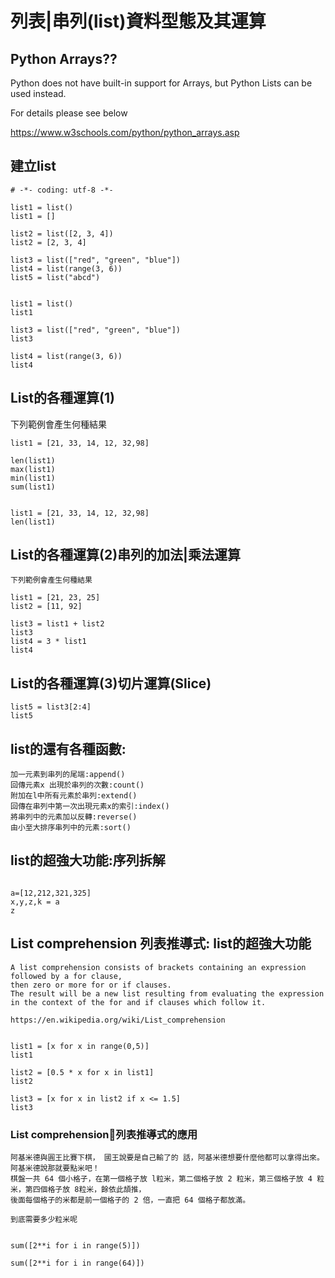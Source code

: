 

# 列表|串列(list)資料型態及其運算

##  Python Arrays??

Python does not have built-in support for Arrays, but Python Lists can be used instead.

For details please see below

https://www.w3schools.com/python/python_arrays.asp

## 建立list
```
# -*- coding: utf-8 -*-

list1 = list() 
list1 = [] 

list2 = list([2, 3, 4])
list2 = [2, 3, 4] 

list3 = list(["red", "green", "blue"]) 
list4 = list(range(3, 6))
list5 = list("abcd") 
```
```

list1 = list() 
list1

list3 = list(["red", "green", "blue"])
list3

list4 = list(range(3, 6))
list4

```
## List的各種運算(1)

下列範例會產生何種結果
```
list1 = [21, 33, 14, 12, 32,98]

len(list1)
max(list1)
min(list1)
sum(list1)
```
```

list1 = [21, 33, 14, 12, 32,98]
len(list1)

```
## List的各種運算(2)串列的加法|乘法運算

```
下列範例會產生何種結果

list1 = [21, 23, 25]
list2 = [11, 92]

list3 = list1 + list2
list3
list4 = 3 * list1
list4
```

##  List的各種運算(3)切片運算(Slice)
```
list5 = list3[2:4]
list5
```
## list的還有各種函數:
```
加一元素到串列的尾端:append()
回傳元素x 出現於串列的次數:count()
附加在l中所有元素於串列:extend()
回傳在串列中第一次出現元素x的索引:index()
將串列中的元素加以反轉:reverse()
由小至大排序串列中的元素:sort()
```

## list的超強大功能:序列拆解
```

a=[12,212,321,325]
x,y,z,k = a
z

```
## List comprehension 列表推導式: list的超強大功能
```
A list comprehension consists of brackets containing an expression followed by a for clause, 
then zero or more for or if clauses. 
The result will be a new list resulting from evaluating the expression 
in the context of the for and if clauses which follow it. 

https://en.wikipedia.org/wiki/List_comprehension
```
```

list1 = [x for x in range(0,5)] 
list1

list2 = [0.5 * x for x in list1] 
list2

list3 = [x for x in list2 if x <= 1.5]
list3

```

### List comprehension列表推導式的應用

```
阿基米德與圓王比賽下棋， 國王說要是自己輸了的 話，阿基米德想要什麼他都可以拿得出來。 阿基米德說那就要點米吧！ 
棋盤一共 64 個小格子，在第一個格子放 l粒米，第二個格子放 2 粒米，第三個格子放 4 粒米，第四個格子放 8粒米，餘依此頡推，
後面每個格子的米都是前一個格子的 2 倍，一直把 64 個格子都放滿。

到底需要多少粒米呢
```
```

sum([2**i for i in range(5)])

sum([2**i for i in range(64)])
```
